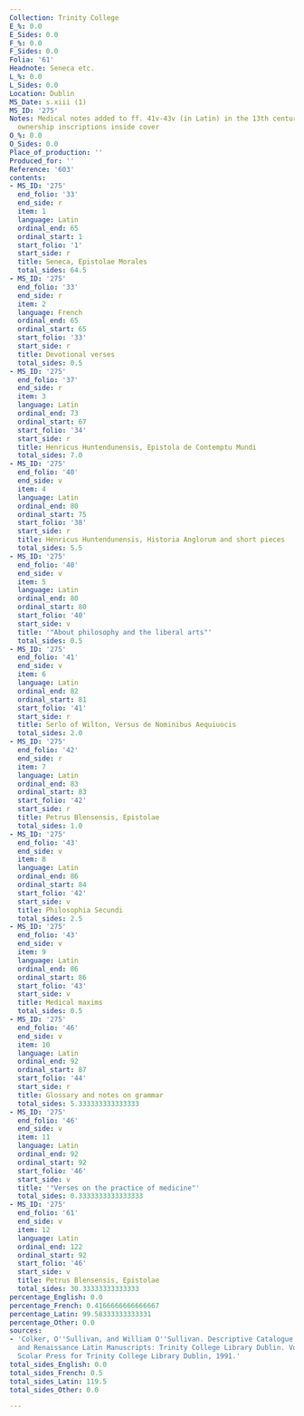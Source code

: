 ```yaml
---
Collection: Trinity College
E_%: 0.0
E_Sides: 0.0
F_%: 0.0
F_Sides: 0.0
Folia: '61'
Headnote: Seneca etc.
L_%: 0.0
L_Sides: 0.0
Location: Dublin
MS_Date: s.xiii (1)
MS_ID: '275'
Notes: Medical notes added to ff. 41v-43v (in Latin) in the 13th century ; 17th c
  ownership inscriptions inside cover
O_%: 0.0
O_Sides: 0.0
Place_of_production: ''
Produced_for: ''
Reference: '603'
contents:
- MS_ID: '275'
  end_folio: '33'
  end_side: r
  item: 1
  language: Latin
  ordinal_end: 65
  ordinal_start: 1
  start_folio: '1'
  start_side: r
  title: Seneca, Epistolae Morales
  total_sides: 64.5
- MS_ID: '275'
  end_folio: '33'
  end_side: r
  item: 2
  language: French
  ordinal_end: 65
  ordinal_start: 65
  start_folio: '33'
  start_side: r
  title: Devotional verses
  total_sides: 0.5
- MS_ID: '275'
  end_folio: '37'
  end_side: r
  item: 3
  language: Latin
  ordinal_end: 73
  ordinal_start: 67
  start_folio: '34'
  start_side: r
  title: Henricus Huntendunensis, Epistola de Contemptu Mundi
  total_sides: 7.0
- MS_ID: '275'
  end_folio: '40'
  end_side: v
  item: 4
  language: Latin
  ordinal_end: 80
  ordinal_start: 75
  start_folio: '38'
  start_side: r
  title: Henricus Huntendunensis, Historia Anglorum and short pieces
  total_sides: 5.5
- MS_ID: '275'
  end_folio: '40'
  end_side: v
  item: 5
  language: Latin
  ordinal_end: 80
  ordinal_start: 80
  start_folio: '40'
  start_side: v
  title: '"About philosophy and the liberal arts"'
  total_sides: 0.5
- MS_ID: '275'
  end_folio: '41'
  end_side: v
  item: 6
  language: Latin
  ordinal_end: 82
  ordinal_start: 81
  start_folio: '41'
  start_side: r
  title: Serlo of Wilton, Versus de Nominibus Aequiuocis
  total_sides: 2.0
- MS_ID: '275'
  end_folio: '42'
  end_side: r
  item: 7
  language: Latin
  ordinal_end: 83
  ordinal_start: 83
  start_folio: '42'
  start_side: r
  title: Petrus Blensensis, Epistolae
  total_sides: 1.0
- MS_ID: '275'
  end_folio: '43'
  end_side: v
  item: 8
  language: Latin
  ordinal_end: 86
  ordinal_start: 84
  start_folio: '42'
  start_side: v
  title: Philosophia Secundi
  total_sides: 2.5
- MS_ID: '275'
  end_folio: '43'
  end_side: v
  item: 9
  language: Latin
  ordinal_end: 86
  ordinal_start: 86
  start_folio: '43'
  start_side: v
  title: Medical maxims
  total_sides: 0.5
- MS_ID: '275'
  end_folio: '46'
  end_side: v
  item: 10
  language: Latin
  ordinal_end: 92
  ordinal_start: 87
  start_folio: '44'
  start_side: r
  title: Glossary and notes on grammar
  total_sides: 5.333333333333333
- MS_ID: '275'
  end_folio: '46'
  end_side: v
  item: 11
  language: Latin
  ordinal_end: 92
  ordinal_start: 92
  start_folio: '46'
  start_side: v
  title: '"Verses on the practice of medicine"'
  total_sides: 0.3333333333333333
- MS_ID: '275'
  end_folio: '61'
  end_side: v
  item: 12
  language: Latin
  ordinal_end: 122
  ordinal_start: 92
  start_folio: '46'
  start_side: v
  title: Petrus Blensensis, Epistolae
  total_sides: 30.33333333333333
percentage_English: 0.0
percentage_French: 0.4166666666666667
percentage_Latin: 99.58333333333331
percentage_Other: 0.0
sources:
- 'Colker, O''Sullivan, and William O''Sullivan. Descriptive Catalogue of the Mediaeval
  and Renaissance Latin Manuscripts: Trinity College Library Dublin. Vol. 2. Aldershot:
  Scolar Press for Trinity College Library Dublin, 1991.'
total_sides_English: 0.0
total_sides_French: 0.5
total_sides_Latin: 119.5
total_sides_Other: 0.0

---
```

